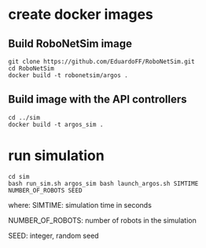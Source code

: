 #

# create docker images

## Build RoboNetSim image
```
git clone https://github.com/EduardoFF/RoboNetSim.git
cd RoboNetSim
docker build -t robonetsim/argos .
```

## Build image with the API controllers

```
cd ../sim
docker build -t argos_sim .
```

# run simulation

```
cd sim
bash run_sim.sh argos_sim bash launch_argos.sh SIMTIME NUMBER_OF_ROBOTS SEED
```

where:
SIMTIME: simulation time in seconds

NUMBER_OF_ROBOTS: number of robots in the simulation

SEED: integer, random seed

 
